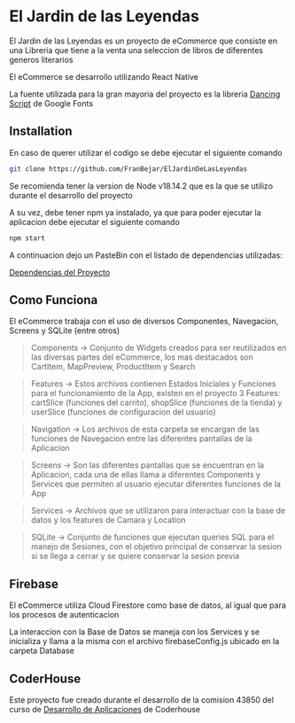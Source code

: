 # El Jardin de las Leyendas

El Jardin de las Leyendas es un proyecto de eCommerce que consiste en una Libreria que tiene a la venta una seleccion de libros de diferentes generos literarios

El eCommerce se desarrollo utilizando React Native

La fuente utilizada para la gran mayoria del proyecto es la libreria [Dancing Script](https://fonts.google.com/specimen/Dancing+Script) de Google Fonts

## Installation

En caso de querer utilizar el codigo se debe ejecutar el siguiente comando

```bash
git clone https://github.com/FranBejar/ElJardinDeLasLeyendas
```
Se recomienda tener la version de Node v18.14.2 que es la que se utilizo durante el desarrollo del proyecto

A su vez, debe tener npm ya instalado, ya que para poder ejecutar la aplicacion debe ejecutar el siguiente comando

```bash
npm start
```
A continuacion dejo un PasteBin con el listado de dependencias utilizadas:

[Dependencias del Proyecto](https://pastebin.com/sXavfi0c)

## Como Funciona

El eCommerce trabaja con el uso de diversos Componentes, Navegacion, Screens y SQLite (entre otros)

>Components -> Conjunto de Widgets creados para ser reutilizados en las diversas partes del eCommerce, los mas destacados son CartItem, MapPreview, ProductItem y Search

>Features -> Estos archivos contienen Estados Iniciales y Funciones para el funcionamiento de la App, existen en el proyecto 3 Features: cartSlice (funciones del carrito), shopSlice (funciones de la tienda) y userSlice (funciones de configuracion del usuario)

>Navigation -> Los archivos de esta carpeta se encargan de las funciones de Navegacion entre las diferentes pantallas de la Aplicacion

>Screens -> Son las diferentes pantallas que se encuentran en la Aplicacion, cada una de ellas llama a diferentes Components y Services que permiten al usuario ejecutar diferentes funciones de la App

>Services -> Archivos que se utilizaron para interactuar con la base de datos y los features de Camara y Location

>SQLite -> Conjunto de funciones que ejecutan queries SQL para el manejo de Sesiones, con el objetivo principal de conservar la sesion si se llega a cerrar y se quiere conservar la sesion previa

## Firebase

El eCommerce utiliza Cloud Firestore como base de datos, al igual que para los procesos de autenticacion

La interaccion con la Base de Datos se maneja con los Services y se inicializa y llama a la misma con el archivo firebaseConfig.js ubicado en la carpeta Database

## CoderHouse

Este proyecto fue creado durante el desarrollo de la comision 43850 del curso de [Desarrollo de Aplicaciones](https://www.coderhouse.com/online/desarrollo-aplicaciones) de Coderhouse
